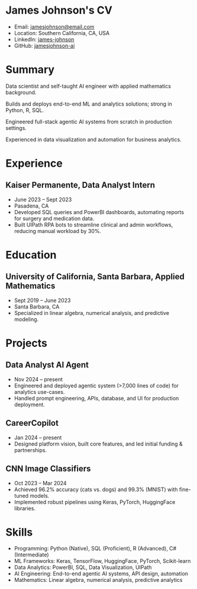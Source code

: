 # James Johnson's CV

- Email: [jamesjohnson@email.com](mailto:jamesjohnson@email.com)
- Location: Southern California, CA, USA
- LinkedIn: [james-johnson](https://linkedin.com/in/james-johnson)
- GitHub: [jamesjohnson-ai](https://github.com/jamesjohnson-ai)


# Summary

Data scientist and self-taught AI engineer with applied mathematics background.

Builds and deploys end-to-end ML and analytics solutions; strong in Python, R, SQL.

Engineered full-stack agentic AI systems from scratch in production settings.

Experienced in data visualization and automation for business analytics.

# Experience

## Kaiser Permanente, Data Analyst Intern

- June 2023 – Sept 2023
- Pasadena, CA
- Developed SQL queries and PowerBI dashboards, automating reports for surgery and medication data.
- Built UIPath RPA bots to streamline clinical and admin workflows, reducing manual workload by 30%.

# Education

## University of California, Santa Barbara, Applied Mathematics

- Sept 2019 – June 2023
- Santa Barbara, CA
- Specialized in linear algebra, numerical analysis, and predictive modeling.

# Projects

## Data Analyst AI Agent

- Nov 2024 – present
- Engineered and deployed agentic system (>7,000 lines of code) for analytics use-cases.
- Handled prompt engineering, APIs, database, and UI for production deployment.

## CareerCopilot

- Jan 2024 – present
- Designed platform vision, built core features, and led initial funding & partnerships.

## CNN Image Classifiers

- Oct 2023 – Mar 2024
- Achieved 96.2% accuracy (cats vs. dogs) and 99.3% (MNIST) with fine-tuned models.
- Implemented robust pipelines using Keras, PyTorch, HuggingFace libraries.

# Skills

- Programming: Python (Native), SQL (Proficient), R (Advanced), C# (Intermediate)
- ML Frameworks: Keras, TensorFlow, HuggingFace, PyTorch, Scikit-learn
- Data Analytics: PowerBI, SQL, Data Visualization, UIPath
- AI Engineering: End-to-end agentic AI systems, API design, automation
- Mathematics: Linear algebra, numerical analysis, predictive analytics
